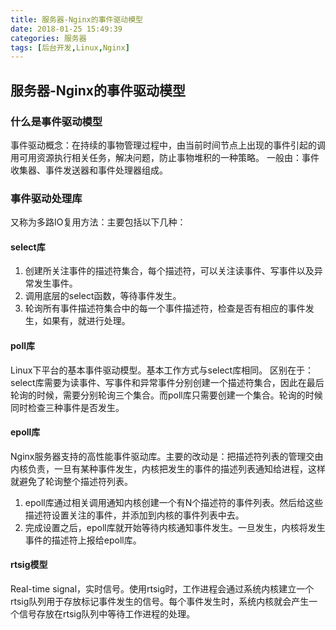 ```yaml
---
title: 服务器-Nginx的事件驱动模型
date: 2018-01-25 15:49:39
categories: 服务器
tags: [后台开发,Linux,Nginx]
---
```

## 服务器-Nginx的事件驱动模型
### 什么是事件驱动模型
事件驱动概念：在持续的事物管理过程中，由当前时间节点上出现的事件引起的调用可用资源执行相关任务，解决问题，防止事物堆积的一种策略。
一般由：事件收集器、事件发送器和事件处理器组成。
### 事件驱动处理库
又称为多路IO复用方法：主要包括以下几种：
#### select库
1. 创建所关注事件的描述符集合，每个描述符，可以关注读事件、写事件以及异常发生事件。
2. 调用底层的select函数，等待事件发生。
3. 轮询所有事件描述符集合中的每一个事件描述符，检查是否有相应的事件发生，如果有，就进行处理。
#### poll库
Linux下平台的基本事件驱动模型。基本工作方式与select库相同。
区别在于：select库需要为读事件、写事件和异常事件分别创建一个描述符集合，因此在最后轮询的时候，需要分别轮询三个集合。而poll库只需要创建一个集合。轮询的时候同时检查三种事件是否发生。
#### epoll库
Nginx服务器支持的高性能事件驱动库。主要的改动是：把描述符列表的管理交由内核负责，一旦有某种事件发生，内核把发生的事件的描述列表通知给进程，这样就避免了轮询整个描述符列表。
1. epoll库通过相关调用通知内核创建一个有N个描述符的事件列表。然后给这些描述符设置关注的事件，并添加到内核的事件列表中去。
2. 完成设置之后，epoll库就开始等待内核通知事件发生。一旦发生，内核将发生事件的描述符上报给epoll库。
#### rtsig模型
Real-time signal，实时信号。使用rtsig时，工作进程会通过系统内核建立一个rtsig队列用于存放标记事件发生的信号。每个事件发生时，系统内核就会产生一个信号存放在rtsig队列中等待工作进程的处理。
